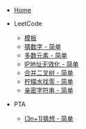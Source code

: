 - [Home](/)

- LeetCode

  - [模板](/leetcode/Template.md)
  - [猜数字 - 简单](/leetcode/guessNumber.md)
  - [多数元素 - 简单](/leetcode/numJewelsInStones.md)
  - [IP地址无效化 - 简单](/leetcode/defangIPaddr.md)
  - [合并二叉树 - 简单](/leetcode/mergeTrees.md)
  - [柠檬水找零 - 简单](/leetcode/lemonadeChange.md)
  - [亲密字符串 - 简单](/leetcode/buddyStrings.md)

- PTA

  - [(3n+1)猜想 - 简单](/PTA/callatzThink.md)
